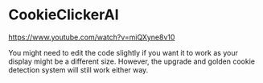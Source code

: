 # CookieClickerAI
https://www.youtube.com/watch?v=miQXyne8v10

You might need to edit the code slightly if you want it to work as your display might be a different size. However, the upgrade and golden cookie detection system will still work either way.
